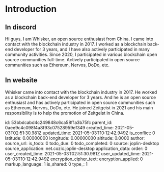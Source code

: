 # Introduction

## In discord

Hi guys, I am Whisker, an open source enthusiast from China. I came into contact with the blockchain industry in 2017. I worked as a blockchain back-end developer for 3 years, and I have also actively participated in many community activities. Since 2020, I participated in various blockchain open source communities full-time. Actively participated in open source communities such as Ethereum, Nervos, DoDo, etc. 

## In website

Whisker came into contact with the blockchain industry in 2017. He worked as a blockchain back-end developer for 3 years. And he is an open source enthusiast and has actively participated in open source communities such as Ethereum, Nervos, DoDo, etc. He joined Zeitgeist in 2021 and his main responsibility is to help the promotion of Zeitgeist in China.



id: 53bbdcabd4c249848c6ca58f1a3b75fc
parent_id: 0aee9c4c098f4a8f93c07528959ef349
created_time: 2021-05-03T02:51:30.981Z
updated_time: 2021-05-03T10:12:42.949Z
is_conflict: 0
latitude: 0.00000000
longitude: 0.00000000
altitude: 0.0000
author: 
source_url: 
is_todo: 0
todo_due: 0
todo_completed: 0
source: joplin-desktop
source_application: net.cozic.joplin-desktop
application_data: 
order: 0
user_created_time: 2021-05-03T02:51:30.981Z
user_updated_time: 2021-05-03T10:12:42.949Z
encryption_cipher_text: 
encryption_applied: 0
markup_language: 1
is_shared: 0
type_: 1